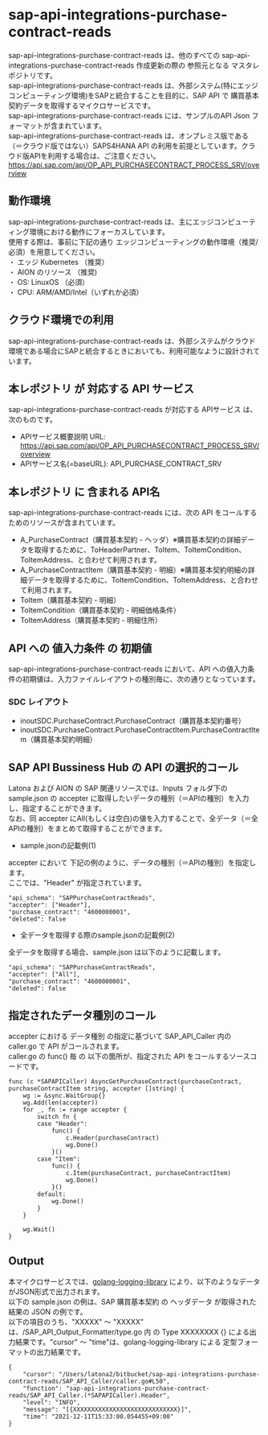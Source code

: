 # sap-api-integrations-purchase-contract-reads
sap-api-integrations-purchase-contract-reads は、他のすべての sap-api-integrations-purchase-contract-reads 作成更新の際の 参照元となる マスタレポジトリです。  
sap-api-integrations-purchase-contract-reads は、外部システム(特にエッジコンピューティング環境)をSAPと統合することを目的に、SAP API で 購買基本契約データを取得するマイクロサービスです。    
sap-api-integrations-purchase-contract-reads には、サンプルのAPI Json フォーマットが含まれています。   
sap-api-integrations-purchase-contract-reads は、オンプレミス版である（＝クラウド版ではない）SAPS4HANA API の利用を前提としています。クラウド版APIを利用する場合は、ご注意ください。   
https://api.sap.com/api/OP_API_PURCHASECONTRACT_PROCESS_SRV/overview  
## 動作環境  
sap-api-integrations-purchase-contract-reads は、主にエッジコンピューティング環境における動作にフォーカスしています。  
使用する際は、事前に下記の通り エッジコンピューティングの動作環境（推奨/必須）を用意してください。  
・ エッジ Kubernetes （推奨）    
・ AION のリソース （推奨)    
・ OS: LinuxOS （必須）    
・ CPU: ARM/AMD/Intel（いずれか必須）　　

## クラウド環境での利用
sap-api-integrations-purchase-contract-reads は、外部システムがクラウド環境である場合にSAPと統合するときにおいても、利用可能なように設計されています。  

## 本レポジトリ が 対応する API サービス
sap-api-integrations-purchase-contract-reads が対応する APIサービス は、次のものです。

* APIサービス概要説明 URL: https://api.sap.com/api/OP_API_PURCHASECONTRACT_PROCESS_SRV/overview  
* APIサービス名(=baseURL): API_PURCHASE_CONTRACT_SRV

## 本レポジトリ に 含まれる API名
sap-api-integrations-purchase-contract-reads には、次の API をコールするためのリソースが含まれています。  

* A_PurchaseContract（購買基本契約 - ヘッダ）※購買基本契約の詳細データを取得するために、ToHeaderPartner、ToItem、ToItemCondition、ToItemAddress、と合わせて利用されます。
* A_PurchaseContractItem（購買基本契約 - 明細）※購買基本契約明細の詳細データを取得するために、ToItemCondition、ToItemAddress、と合わせて利用されます。
* ToItem（購買基本契約 - 明細）
* ToItemCondition（購買基本契約 - 明細価格条件）
* ToItemAddress（購買基本契約 - 明細住所）

## API への 値入力条件 の 初期値
sap-api-integrations-purchase-contract-reads において、API への値入力条件の初期値は、入力ファイルレイアウトの種別毎に、次の通りとなっています。  

### SDC レイアウト

* inoutSDC.PurchaseContract.PurchaseContract（購買基本契約番号）
* inoutSDC.PurchaseContract.PurchaseContractItem.PurchaseContractItem（購買基本契約明細）

## SAP API Bussiness Hub の API の選択的コール

Latona および AION の SAP 関連リソースでは、Inputs フォルダ下の sample.json の accepter に取得したいデータの種別（＝APIの種別）を入力し、指定することができます。  
なお、同 accepter にAll(もしくは空白)の値を入力することで、全データ（＝全APIの種別）をまとめて取得することができます。  

* sample.jsonの記載例(1)  

accepter において 下記の例のように、データの種別（＝APIの種別）を指定します。  
ここでは、"Header" が指定されています。

```
"api_schema": "SAPPurchaseContractReads", 
"accepter": ["Header"], 
"purchase_contract": "4600000001",  
"deleted": false    
```
  
* 全データを取得する際のsample.jsonの記載例(2)  

全データを取得する場合、sample.json は以下のように記載します。  

```
"api_schema": "SAPPurchaseContractReads",
"accepter": ["All"],
"purchase_contract": "4600000001",
"deleted": false

```

## 指定されたデータ種別のコール

accepter における データ種別 の指定に基づいて SAP_API_Caller 内の caller.go で API がコールされます。  
caller.go の func() 毎 の 以下の箇所が、指定された API をコールするソースコードです。  

```
func (c *SAPAPICaller) AsyncGetPurchaseContract(purchaseContract, purchaseContractItem string, accepter []string) {
	wg := &sync.WaitGroup{}
	wg.Add(len(accepter))
	for _, fn := range accepter {
		switch fn {
		case "Header":
			func() {
				c.Header(purchaseContract)
				wg.Done()
			}()
		case "Item":
			func() {
				c.Item(purchaseContract, purchaseContractItem)
				wg.Done()
			}()
		default:
			wg.Done()
		}
	}

	wg.Wait()
}
```
## Output  
本マイクロサービスでは、[golang-logging-library](https://github.com/latonaio/golang-logging-library) により、以下のようなデータがJSON形式で出力されます。  
以下の sample.json の例は、SAP 購買基本契約 の ヘッダデータ が取得された結果の JSON の例です。  
以下の項目のうち、"XXXXX" ～ "XXXXX" は、/SAP_API_Output_Formatter/type.go 内 の Type XXXXXXXX {} による出力結果です。"cursor" ～ "time"は、golang-logging-library による 定型フォーマットの出力結果です。  

```
{
	"cursor": "/Users/latona2/bitbucket/sap-api-integrations-purchase-contract-reads/SAP_API_Caller/caller.go#L50",
	"function": "sap-api-integrations-purchase-contract-reads/SAP_API_Caller.(*SAPAPICaller).Header",
	"level": "INFO",
	"message": "[{XXXXXXXXXXXXXXXXXXXXXXXXXXXXX}]",
	"time": "2021-12-11T15:33:00.054455+09:00"
}
```
